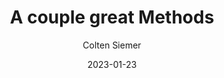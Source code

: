 ---
title: A couple great Methods 
author: Colten Siemer
date: 2023-01-23
tags: post
image: 
imageAlt: 
description: Developers are expected to know a large array of method. Each one serve their own purpose. Here are three, tricky, methods that everyone needs to learn. 
---